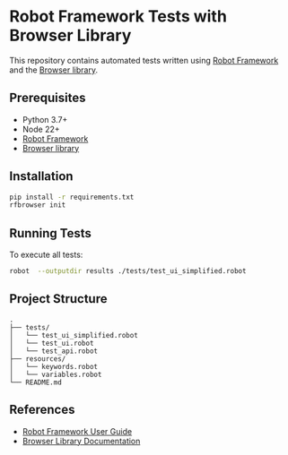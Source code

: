 # Robot Framework Tests with Browser Library

This repository contains automated tests written using [Robot Framework](https://robotframework.org/) and the [Browser library](https://github.com/MarketSquare/robotframework-browser).

## Prerequisites

- Python 3.7+
- Node 22+
- [Robot Framework](https://robotframework.org/)
- [Browser library](https://github.com/MarketSquare/robotframework-browser)

## Installation

```bash
pip install -r requirements.txt
rfbrowser init
```

## Running Tests

To execute all tests:

```bash
robot  --outputdir results ./tests/test_ui_simplified.robot
```

## Project Structure

```
.
├── tests/
│   └── test_ui_simplified.robot
│   └── test_ui.robot
│   └── test_api.robot
├── resources/
│   └── keywords.robot
│   └── variables.robot
└── README.md
```

## References

- [Robot Framework User Guide](https://robotframework.org/robotframework/latest/RobotFrameworkUserGuide.html)
- [Browser Library Documentation](https://github.com/MarketSquare/robotframework-browser/blob/main/README.md)